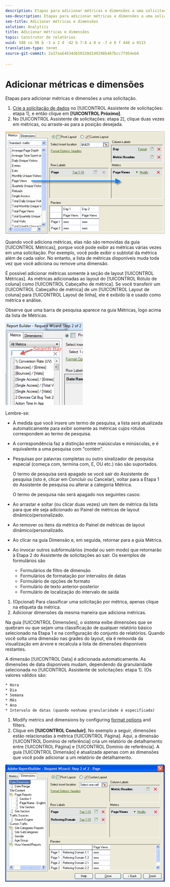 ```yaml
---
description: Etapas para adicionar métricas e dimensões a uma solicitação.
seo-description: Etapas para adicionar métricas e dimensões a uma solicitação.
seo-title: Adicionar métricas e dimensões
solution: Analytics
title: Adicionar métricas e dimensões
topic: Construtor de relatórios
uuid: 588 ce 96 b -3 a 2 d -42 b 7-8 a 8 e -7 e 6 f 448 a 0115
translation-type: tm+mt
source-git-commit: 2a37aa64634db50320d149298b467bcc7f954eb6

---
```



# Adicionar métricas e dimensões

Etapas para adicionar métricas e dimensões a uma solicitação.

1. [Crie a solicitação de dados](../../../../analyze/report-builder/data-requests/data-requests.md#concept_E14C1E6B63C44D02BF8D80021B4B0F89) no [!UICONTROL Assistente de solicitações: etapa 1], e então clique em **[!UICONTROL Próximo]**.
1.  No [!UICONTROL Assistente de solicitações: etapa 2], clique duas vezes em métricas, ou arraste-as para a posição desejada.

   ![Informações da etapa](assets/adding_metrics.png)

   Quando você adiciona métricas, elas não são removidas da guia [!UICONTROL Métricas], porque você pode exibir as métricas várias vezes em uma solicitação. Por exemplo, você pode exibir o subtotal da métrica além de cada valor. No entanto, a lista de métricas disponíveis muda toda vez que você adiciona ou remove uma dimensão.

   É possível adicionar métricas somente à seção de layout [!UICONTROL Métricas]. As métricas adicionadas ao layout do [!UICONTROL Rótulo de coluna] como [!UICONTROL Cabeçalho de métrica]. Se você transferir um [!UICONTROL Cabeçalho de métrica] de um [!UICONTROL Layout de coluna] para [!UICONTROL Layout de linha], ele é exibido lá e usado como métrica e análise.

   Observe que uma barra de pesquisa aparece na guia Métricas, logo acima da lista de Métricas.

   ![](assets/search_bar_metric.png)

   Lembre-se:

   * À medida que você insere um termo de pesquisa, a lista será atualizada automaticamente para exibir somente as métricas cujos rótulos correspondem ao termo de pesquisa.
   * A correspondência faz a distinção entre maiúsculas e minúsculas, e é equivalente a uma pesquisa com "contém".
   * Pesquisas por palavras completas ou outro sinalizador de pesquisa especial (começa com, termina com, E, OU etc.) não são suportados.

      O termo de pesquisa será apagado se você sair do Assistente de pesquisa (isto é, clicar em Concluir ou Cancelar), voltar para a Etapa 1 do Assistente de pesquisa ou alterar a categoria Métrica.

      O termo de pesquisa não será apagado nos seguintes casos:

   * Ao arrastar e soltar (ou clicar duas vezes) um item de métrica da lista para que ele seja adicionado ao Painel de métricas de layout dinâmico/personalizado.
   * Ao remover os itens da métrica do Painel de métricas de layout dinâmico/personalizado.
   * Ao clicar na guia Dimensão e, em seguida, retornar para a guia Métrica.
   * Ao invocar outros subformulários (modal ou sem modo) que retornarão à Etapa 2 do Assistente de solicitações ao sair. Os exemplos de formulários são

      * Formulários de filtro de dimensão
      * Formulários de formatação por intervalos de datas
      * Formulário de opções de formato
      * Formulário de texto anterior-posterior
      * Formulário de localização do intervalo de saída

1. (Opcional) Para classificar uma solicitação por métrica, apenas clique na etiqueta da métrica.
1. Adicionar dimensões da mesma maneira que adiciona métricas.

Na guia [!UICONTROL Dimensões], o sistema exibe dimensões que se quebram ou que sejam uma classificação de qualquer relatório básico selecionado na Etapa 1 e na configuração do conjunto de relatórios. Quando você solta uma dimensão nas grades do layout, ela é removida da visualização em árvore e recalcula a lista de dimensões disponíveis restantes. 

A dimensão [!UICONTROL Data] é adicionada automaticamente. As dimensões de data disponíveis mudam, dependendo da granularidade selecionada no [!UICONTROL Assistente de solicitações: etapa 1]. (Os valores válidos são:

    * Hora
    * Dia
    * Semana
    * Mês
    * Ano
    * Intervalo de datas (quando nenhuma granularidade é especificada)

1. Modify metrics and dimensions by configuring [format options](../../../../analyze/report-builder/layout/t-format-display-headers.md#task_45C7C4938C2C47FCB02634A1248AA831) and filters.
1. Clique em **[!UICONTROL Concluir]**.
No exemplo a seguir, dimensões estão relacionadas à métrica [!UICONTROL Página]. Aqui, a dimensão [!UICONTROL Domínio de referência] cria um relatório de detalhamento entre [!UICONTROL Página] e [!UICONTROL Domínio de referência]. A guia [!UICONTROL Dimensão] é atualizada apenas com as dimensões que você pode adicionar a um relatório de detalhamento.

![](assets/page_pageview_02.png)